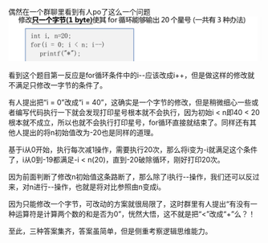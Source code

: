 偶然在一个群聊里看到有人po了这么一个问题
![群聊问题](https://raw.githubusercontent.com/bw4uf/bw4uf.github.io/master/_posts/changeOneByte.jpg)

看到这个题目第一反应是for循环条件中的i--应该改成i++，但是做这样的修改就不满足只修改一字节的条件了。

有人提出把“i = 0”改成“i = 40”，这确实是一个字节的修改，但是稍微细心一些或者编写代码执行一下就会发现打印星号根本就不会执行，因为初始i < n即40 < 20根本就不成立，所以也就不会执行打印星号，for循环直接就结束了。同样还有其他人提出的将n初始值改为-20也是同样的道理。

基于i从0开始，执行每次减1操作，需要执行20次，那么将i变为-i就满足这个条件了，i从0到-19都满足-i < n(20)，直到-20破除循环，刚好打印20次。

因为前面判断了修改n初始值这条路断了，那么除了i执行--操作，我们还可以反过来，对n进行--操作，也就是将对比参照由n变成i。

因为只能修改一个字节，可改动的方案就很局限了，这时群里有人提出“有没有一种运算符是计算两个数的和是否为0”，恍然大悟，这不就是把“<”改成“+”么？！

至此，三种答案集齐，答案虽简单，但是侧重考察逻辑思维能力。
